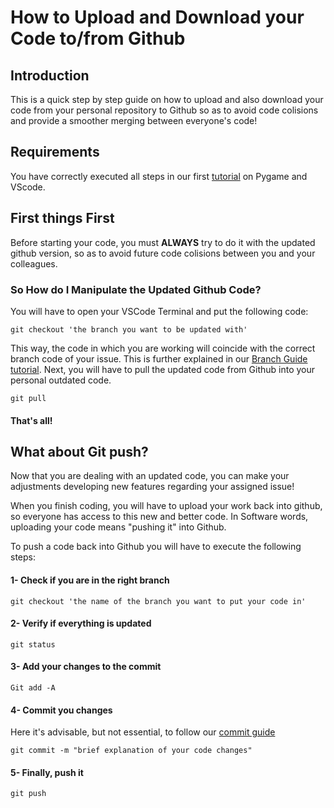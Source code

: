 # How to Upload and Download your Code to/from Github
## Introduction
This is a quick step by step guide on how to upload and also download your code from your personal repository to Github so as to avoid code colisions and provide a smoother merging between everyone's code! 
## Requirements
You have correctly executed all steps in our first [tutorial](Tutorials/Cloning_Pygame_Repository.mkd) on Pygame and VScode.
## First things First
Before starting your code, you must **ALWAYS** try to do it with the updated github version, so as to avoid future code colisions between you and your colleagues.
### So How do I Manipulate the Updated Github Code?
You will have to open your VSCode Terminal and put the following code:
````
git checkout 'the branch you want to be updated with'
````
This way, the code in which you are working will coincide with the correct branch code of your issue.
This is further explained in our [Branch Guide tutorial]().
Next, you will have to pull the updated code from Github into your personal outdated code.
````
git pull
````
#### That's all!
## What about Git push?
Now that you are dealing with an updated code, you can make your adjustments developing new features regarding your assigned issue!


When you finish coding, you will have to upload your work back into github, so everyone has access to this new and better code.
In Software words, uploading your code means "pushing it" into Github.

To push a code back into Github you will have to execute the following steps:
#### 1- Check if you are in the right branch
````
git checkout 'the name of the branch you want to put your code in'
````
#### 2- Verify if everything is updated
````
git status
````
#### 3- Add your changes to the commit
````
Git add -A
````
#### 4- Commit you changes
Here it's advisable, but not essential, to follow our [commit guide]()
````
git commit -m "brief explanation of your code changes"
````
#### 5- Finally, push it
````
git push
````
